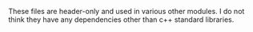 These files are header-only and used in various other modules.
I do not think they have any dependencies other than c++ standard libraries.